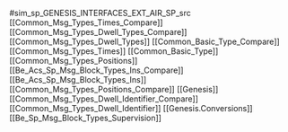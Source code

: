 #sim_sp_GENESIS_INTERFACES_EXT_AIR_SP_src
[[Common_Msg_Types_Times_Compare]]
[[Common_Msg_Types_Dwell_Types_Compare]]
[[Common_Msg_Types_Dwell_Types]]
[[Common_Basic_Type_Compare]]
[[Common_Msg_Types_Times]]
[[Common_Basic_Type]]
[[Common_Msg_Types_Positions]]
[[Be_Acs_Sp_Msg_Block_Types_Ins_Compare]]
[[Be_Acs_Sp_Msg_Block_Types_Ins]]
[[Common_Msg_Types_Positions_Compare]]
[[Genesis]]
[[Common_Msg_Types_Dwell_Identifier_Compare]]
[[Common_Msg_Types_Dwell_Identifier]]
[[Genesis.Conversions]]
[[Be_Sp_Msg_Block_Types_Supervision]]
